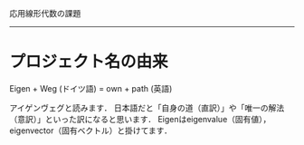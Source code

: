 応用線形代数の課題

<!-- # ディレクトリ構成 -->
<!-- * [src/](./src) -->
<!--   数値計算をするソースコードです． -->
<!-- * [report/](./report) -->
<!--   レポート用のTeXファイル群が入っています． -->

---

# プロジェクト名の由来
Eigen + Weg (ドイツ語) = own + path (英語)

アイゲンヴェグと読みます．
日本語だと「自身の道（直訳）」や「唯一の解法（意訳）」といった訳になると思います．
Eigenはeigenvalue（固有値），eigenvector（固有ベクトル）と掛けてます．
